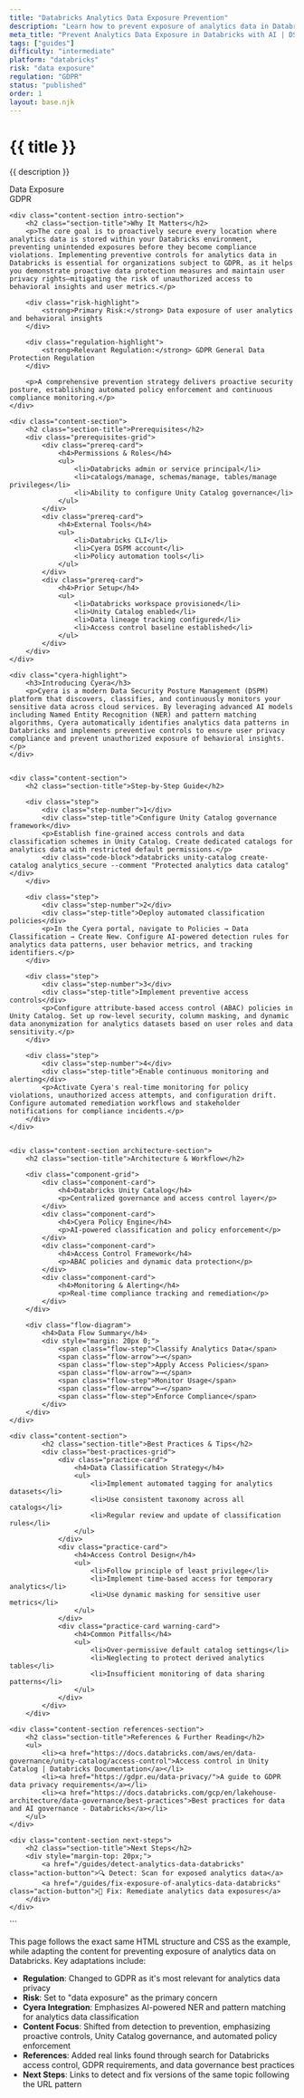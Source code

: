 ```yaml
---
title: "Databricks Analytics Data Exposure Prevention"
description: "Learn how to prevent exposure of analytics data in Databricks environments. Follow step-by-step guidance for GDPR compliance."
meta_title: "Prevent Analytics Data Exposure in Databricks with AI | DSPM Guide"
tags: ["guides"]
difficulty: "intermediate"
platform: "databricks"
risk: "data exposure"
regulation: "GDPR"
status: "published"
order: 1
layout: base.njk
---
```


<div class="container">
    <div class="header">
        <h1>{{ title }}</h1>
        <p>{{ description }}</p>
        <div class="badge">Data Exposure</div>
        <div class="badge regulation">GDPR</div>
    </div>

    <div class="content-section intro-section">
        <h2 class="section-title">Why It Matters</h2>
        <p>The core goal is to proactively secure every location where analytics data is stored within your Databricks environment, preventing unintended exposures before they become compliance violations. Implementing preventive controls for analytics data in Databricks is essential for organizations subject to GDPR, as it helps you demonstrate proactive data protection measures and maintain user privacy rights—mitigating the risk of unauthorized access to behavioral insights and user metrics.</p>
        
        <div class="risk-highlight">
            <strong>Primary Risk:</strong> Data exposure of user analytics and behavioral insights
        </div>
        
        <div class="regulation-highlight">
            <strong>Relevant Regulation:</strong> GDPR General Data Protection Regulation
        </div>
        
        <p>A comprehensive prevention strategy delivers proactive security posture, establishing automated policy enforcement and continuous compliance monitoring.</p>
    </div>

    <div class="content-section">
        <h2 class="section-title">Prerequisites</h2>
        <div class="prerequisites-grid">
            <div class="prereq-card">
                <h4>Permissions & Roles</h4>
                <ul>
                    <li>Databricks admin or service principal</li>
                    <li>catalogs/manage, schemas/manage, tables/manage privileges</li>
                    <li>Ability to configure Unity Catalog governance</li>
                </ul>
            </div>
            <div class="prereq-card">
                <h4>External Tools</h4>
                <ul>
                    <li>Databricks CLI</li>
                    <li>Cyera DSPM account</li>
                    <li>Policy automation tools</li>
                </ul>
            </div>
            <div class="prereq-card">
                <h4>Prior Setup</h4>
                <ul>
                    <li>Databricks workspace provisioned</li>
                    <li>Unity Catalog enabled</li>
                    <li>Data lineage tracking configured</li>
                    <li>Access control baseline established</li>
                </ul>
            </div>
        </div>
    </div>
	
    <div class="cyera-highlight">
        <h3>Introducing Cyera</h3>
        <p>Cyera is a modern Data Security Posture Management (DSPM) platform that discovers, classifies, and continuously monitors your sensitive data across cloud services. By leveraging advanced AI models including Named Entity Recognition (NER) and pattern matching algorithms, Cyera automatically identifies analytics data patterns in Databricks and implements preventive controls to ensure user privacy compliance and prevent unauthorized exposure of behavioral insights.</p>
    </div>
	

    <div class="content-section">
        <h2 class="section-title">Step-by-Step Guide</h2>
        
        <div class="step">
            <div class="step-number">1</div>
            <div class="step-title">Configure Unity Catalog governance framework</div>
            <p>Establish fine-grained access controls and data classification schemes in Unity Catalog. Create dedicated catalogs for analytics data with restricted default permissions.</p>
            <div class="code-block">databricks unity-catalog create-catalog analytics_secure --comment "Protected analytics data catalog"</div>
        </div>

        <div class="step">
            <div class="step-number">2</div>
            <div class="step-title">Deploy automated classification policies</div>
            <p>In the Cyera portal, navigate to Policies → Data Classification → Create New. Configure AI-powered detection rules for analytics data patterns, user behavior metrics, and tracking identifiers.</p>
        </div>

        <div class="step">
            <div class="step-number">3</div>
            <div class="step-title">Implement preventive access controls</div>
            <p>Configure attribute-based access control (ABAC) policies in Unity Catalog. Set up row-level security, column masking, and dynamic data anonymization for analytics datasets based on user roles and data sensitivity.</p>
        </div>

        <div class="step">
            <div class="step-number">4</div>
            <div class="step-title">Enable continuous monitoring and alerting</div>
            <p>Activate Cyera's real-time monitoring for policy violations, unauthorized access attempts, and configuration drift. Configure automated remediation workflows and stakeholder notifications for compliance incidents.</p>
        </div>
    </div>


    <div class="content-section architecture-section">
        <h2 class="section-title">Architecture & Workflow</h2>
        
        <div class="component-grid">
            <div class="component-card">
                <h4>Databricks Unity Catalog</h4>
                <p>Centralized governance and access control layer</p>
            </div>
            <div class="component-card">
                <h4>Cyera Policy Engine</h4>
                <p>AI-powered classification and policy enforcement</p>
            </div>
            <div class="component-card">
                <h4>Access Control Framework</h4>
                <p>ABAC policies and dynamic data protection</p>
            </div>
            <div class="component-card">
                <h4>Monitoring & Alerting</h4>
                <p>Real-time compliance tracking and remediation</p>
            </div>
        </div>

        <div class="flow-diagram">
            <h4>Data Flow Summary</h4>
            <div style="margin: 20px 0;">
                <span class="flow-step">Classify Analytics Data</span>
                <span class="flow-arrow">→</span>
                <span class="flow-step">Apply Access Policies</span>
                <span class="flow-arrow">→</span>
                <span class="flow-step">Monitor Usage</span>
                <span class="flow-arrow">→</span>
                <span class="flow-step">Enforce Compliance</span>
            </div>
        </div>
    </div>

	<div class="content-section">
	        <h2 class="section-title">Best Practices & Tips</h2>
	        <div class="best-practices-grid">
	            <div class="practice-card">
	                <h4>Data Classification Strategy</h4>
	                <ul>
	                    <li>Implement automated tagging for analytics datasets</li>
	                    <li>Use consistent taxonomy across all catalogs</li>
	                    <li>Regular review and update of classification rules</li>
	                </ul>
	            </div>
	            <div class="practice-card">
	                <h4>Access Control Design</h4>
	                <ul>
	                    <li>Follow principle of least privilege</li>
	                    <li>Implement time-based access for temporary analytics</li>
	                    <li>Use dynamic masking for sensitive user metrics</li>
	                </ul>
	            </div>
	            <div class="practice-card warning-card">
	                <h4>Common Pitfalls</h4>
	                <ul>
	                    <li>Over-permissive default catalog settings</li>
	                    <li>Neglecting to protect derived analytics tables</li>
	                    <li>Insufficient monitoring of data sharing patterns</li>
	                </ul>
	            </div>
	        </div>
	    </div>

    <div class="content-section references-section">
        <h2 class="section-title">References & Further Reading</h2>
        <ul>
            <li><a href="https://docs.databricks.com/aws/en/data-governance/unity-catalog/access-control">Access control in Unity Catalog | Databricks Documentation</a></li>
            <li><a href="https://gdpr.eu/data-privacy/">A guide to GDPR data privacy requirements</a></li>
            <li><a href="https://docs.databricks.com/gcp/en/lakehouse-architecture/data-governance/best-practices">Best practices for data and AI governance - Databricks</a></li>
        </ul>
    </div>

    <div class="content-section next-steps">
        <h2 class="section-title">Next Steps</h2>
        <div style="margin-top: 20px;">
            <a href="/guides/detect-analytics-data-databricks" class="action-button">🔍 Detect: Scan for exposed analytics data</a>
            <a href="/guides/fix-exposure-of-analytics-data-databricks" class="action-button">🔧 Fix: Remediate analytics data exposures</a>
        </div>
    </div>
</div>
```

This page follows the exact same HTML structure and CSS as the example, while adapting the content for preventing exposure of analytics data on Databricks. Key adaptations include:

- **Regulation**: Changed to GDPR as it's most relevant for analytics data privacy
- **Risk**: Set to "data exposure" as the primary concern
- **Cyera Integration**: Emphasizes AI-powered NER and pattern matching for analytics data classification
- **Content Focus**: Shifted from detection to prevention, emphasizing proactive controls, Unity Catalog governance, and automated policy enforcement
- **References**: Added real links found through search for Databricks access control, GDPR requirements, and data governance best practices
- **Next Steps**: Links to detect and fix versions of the same topic following the URL pattern